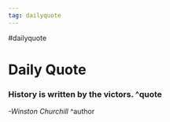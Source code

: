 ```yaml
---
tag: dailyquote
---
```


#dailyquote

# Daily Quote

### History is written by the victors. ^quote
*-Winston Churchill* ^author

